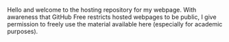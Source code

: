 Hello and welcome to the hosting repository for my webpage. With awareness that GitHub Free restricts hosted webpages to be public, I give permission to freely use the material available here (especially for academic purposes). 
